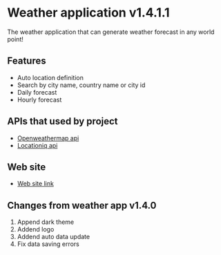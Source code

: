 
# Weather application v1.4.1.1

The weather application that can generate weather forecast in any world point!

## Features

- Auto location definition
- Search by city name, country name or city id
- Daily forecast
- Hourly forecast

## APIs that used by project 

- [Openweathermap api](https://openweathermap.org/ap)
- [Locationiq api](https://locationiq.com/)

## Web site

 - [Web site link](https://weather-app.website.yandexcloud.net/)

## Changes from weather app v1.4.0

1. Append dark theme
2. Addend logo
3. Addend auto data update
4. Fix data saving errors